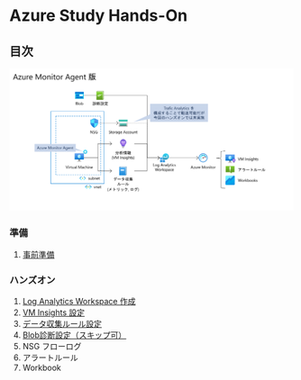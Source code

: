 # Azure Study Hands-On

## 目次

![完成状態](/docs/handout/images/ex00-0000-completed.png)

### 準備

1. [事前準備](preparation/01-arm.md)

### ハンズオン

1. [Log Analytics Workspace 作成](handout/exercise01.md)
1. [VM Insights 設定](handout/exercise02.md)
1. [データ収集ルール設定](handout/exercise03.md)
1. [Blob診断設定（スキップ可）](handout/exercise04.md)
1. NSG フローログ
1. アラートルール
1. Workbook
